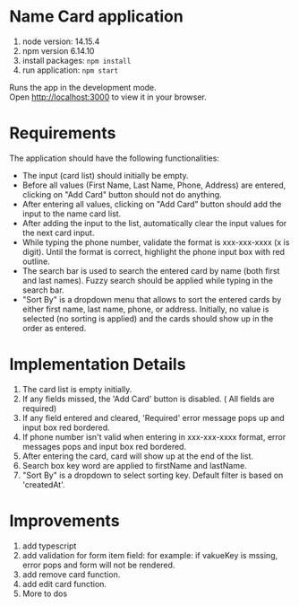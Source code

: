 # Name Card application 


1. node version: 14.15.4
2. npm version 6.14.10
3. install packages: `npm install`
4. run application: `npm start`

Runs the app in the development mode.\
Open [http://localhost:3000](http://localhost:3000) to view it in your browser.

# Requirements 
The application should have the following functionalities:
* The input (card list) should initially be empty.
* Before all values (First Name, Last Name, Phone, Address) are entered, clicking
on "Add Card" button should not do anything.
* After entering all values, clicking on "Add Card" button should add the input to
the name card list.
* After adding the input to the list, automatically clear the input values for the
next card input.
* While typing the phone number, validate the format is xxx-xxx-xxxx (x is digit).
Until the format is correct, highlight the phone input box with red outline.
* The search bar is used to search the entered card by name (both first and last
names). Fuzzy search should be applied while typing in the search bar.
* "Sort By" is a dropdown menu that allows to sort the entered cards by either
first name, last name, phone, or address. Initially, no value is selected (no
sorting is applied) and the cards should show up in the order as entered.

  
# Implementation Details
1. The card list is empty initially.
2. If any fields missed, the 'Add Card' button is disabled. ( All fields are required)
3. If any field entered and cleared, 'Required' error message pops up and input box red bordered.
4. If phone number isn't valid when entering in xxx-xxx-xxxx format, error messages pops and input box red bordered.
5. After entering the card, card will show up at the end of the list.
6. Search box key word are applied to firstName and lastName.
7. "Sort By" is a dropdown to select sorting key. Default filter is based on 'createdAt'.


# Improvements 
1. add typescript 
2. add validation for form item field: for example: if vakueKey is mssing, error pops and form will not be rendered.
3. add remove card function.
4. add edit card function.
5. More to dos 
